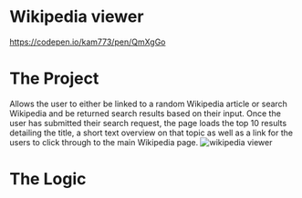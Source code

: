 # Wikipedia viewer
https://codepen.io/kam773/pen/QmXgGo
# The Project
Allows the user to either be linked to a random Wikipedia article or search Wikipedia and be returned search results based on their input. Once the user has submitted their search request, the page loads the top 10 results detailing the title, a short text overview on that topic as well as a link for the users to click through to the main Wikipedia page.
![wikipedia viewer](https://user-images.githubusercontent.com/33424405/43582534-161c4e2e-965d-11e8-92c5-1c0428707948.png)
# The Logic

